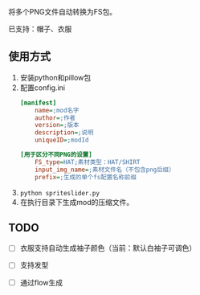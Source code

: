 将多个PNG文件自动转换为FS包。

已支持：帽子、衣服

## 使用方式
1. 安装python和pillow包
2. 配置config.ini
    ```ini
   [manifest]
        name=;mod名字
        author=;作者
        version=;版本
        description=;说明
        uniqueID=;modId

    [用于区分不同PNG的设置]
        FS_type=HAT;素材类型：HAT/SHIRT
        input_img_name=;素材文件名（不包含png后缀）
        prefix=;生成的单个fs配置名称前缀
   ```
3. `python spriteslider.py`
4. 在执行目录下生成mod的压缩文件。

## TODO
- [ ] 衣服支持自动生成袖子颜色（当前：默认白袖子可调色）

- [ ] 支持发型

- [ ] 通过flow生成